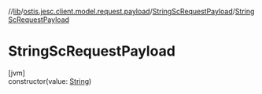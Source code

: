 //[lib](../../../index.md)/[ostis.jesc.client.model.request.payload](../index.md)/[StringScRequestPayload](index.md)/[StringScRequestPayload](-string-sc-request-payload.md)

# StringScRequestPayload

[jvm]\
constructor(value: [String](https://kotlinlang.org/api/latest/jvm/stdlib/kotlin/-string/index.html))
